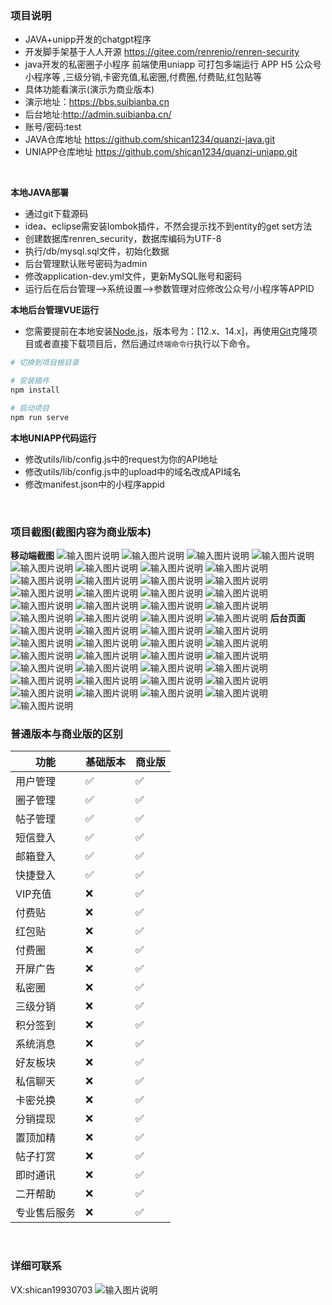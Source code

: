 ### 项目说明
- JAVA+unipp开发的chatgpt程序
- 开发脚手架基于人人开源 https://gitee.com/renrenio/renren-security
- java开发的私密圈子小程序  前端使用uniapp   可打包多端运行  APP  H5  公众号  小程序等 ,三级分销,卡密充值,私密圈,付费圈,付费贴,红包贴等
- 具体功能看演示(演示为商业版本)
- 演示地址：https://bbs.suibianba.cn
- 后台地址:http://admin.suibianba.cn/
- 账号/密码:test
- JAVA仓库地址 https://github.com/shican1234/quanzi-java.git
- UNIAPP仓库地址 https://github.com/shican1234/quanzi-uniapp.git

<br>




**本地JAVA部署**
- 通过git下载源码
- idea、eclipse需安装lombok插件，不然会提示找不到entity的get set方法
- 创建数据库renren_security，数据库编码为UTF-8
- 执行/db/mysql.sql文件，初始化数据
- 后台管理默认账号密码为admin
- 修改application-dev.yml文件，更新MySQL账号和密码
- 运行后在后台管理-->系统设置-->参数管理对应修改公众号/小程序等APPID

**本地后台管理VUE运行**
- 您需要提前在本地安装[Node.js](https://nodejs.org/en/)，版本号为：[12.x、14.x]，再使用[Git](https://git-scm.com/)克隆项目或者直接下载项目后，然后通过`终端命令行`执行以下命令。

```bash
# 切换到项目根目录

# 安装插件
npm install

# 启动项目
npm run serve
```
**本地UNIAPP代码运行**
- 修改utils/lib/config.js中的request为你的API地址
- 修改utils/lib/config.js中的upload中的域名改成API域名
- 修改manifest.json中的小程序appid
<br>

### 项目截图(截图内容为商业版本)


**移动端截图**
![输入图片说明](img/qt1.png)
![输入图片说明](img/qt2.png)
![输入图片说明](img/qt3.png)
![输入图片说明](img/qt4.png)
![输入图片说明](img/qt5.png)
![输入图片说明](img/qt6.png)
![输入图片说明](img/qt7.png)
![输入图片说明](img/qt8.png)
![输入图片说明](img/qt9.png)
![输入图片说明](img/qt10.png)
![输入图片说明](img/qt11.png)
![输入图片说明](img/qt12.png)
![输入图片说明](img/qt13.png)
![输入图片说明](img/qt14.png)
![输入图片说明](img/qt15.png)
![输入图片说明](img/qt16.png)
![输入图片说明](img/qt17.png)
![输入图片说明](img/qt18.png)
![输入图片说明](img/qt19.png)
![输入图片说明](img/qt20.png)
![输入图片说明](img/qt21.png)
![输入图片说明](img/qt22.png)
![输入图片说明](img/qt23.png)
![输入图片说明](img/qt24.png)
**后台页面**
![输入图片说明](img/ht1.png)
![输入图片说明](img/ht2.png)
![输入图片说明](img/ht3.png)
![输入图片说明](img/ht4.png)
![输入图片说明](img/ht5.png)
![输入图片说明](img/ht6.png)
![输入图片说明](img/ht7.png)
![输入图片说明](img/ht8.png)
![输入图片说明](img/ht9.png)
![输入图片说明](img/ht10.png)
![输入图片说明](img/ht11.png)
![输入图片说明](img/ht12.png)
![输入图片说明](img/ht13.png)
![输入图片说明](img/ht14.png)
![输入图片说明](img/ht15.png)
![输入图片说明](img/ht16.png)
![输入图片说明](img/ht17.png)
![输入图片说明](img/ht18.png)
![输入图片说明](img/ht19.png)
![输入图片说明](img/ht20.png)
![输入图片说明](img/ht21.png)
![输入图片说明](img/ht22.png)
![输入图片说明](img/ht23.png)
![输入图片说明](img/ht24.png)
![输入图片说明](img/ht25.png)

### 普通版本与商业版的区别
|  功能    |  基础版本   |  商业版   |
| --- | --- | --- |
|   用户管理  |   ✅  |   ✅  |
|   圈子管理  |   ✅  |   ✅  |
|   帖子管理  |   ✅  |   ✅  |
|   短信登入  |   ✅  |   ✅  |
|   邮箱登入 |   ✅  |   ✅  |
|   快捷登入  |   ✅  |   ✅  |
|   VIP充值  |   ❌  |   ✅  |
|   付费贴  |   ❌  |   ✅  |
|   红包贴  |   ❌  |   ✅  |
|   付费圈  |   ❌  |   ✅  |
|   开屏广告  |   ❌  |   ✅  |
|   私密圈  |   ❌  |   ✅  |
|   三级分销  |   ❌  |   ✅  |
|   积分签到  |   ❌  |   ✅  |
|   系统消息 |   ❌  |   ✅  |
|   好友板块  |   ❌  |   ✅  |
|   私信聊天  |   ❌  |   ✅  |
|   卡密兑换 |   ❌  |   ✅  |
|   分销提现  |   ❌  |   ✅  |
|   置顶加精  |   ❌  |   ✅  |
|   帖子打赏 |   ❌  |   ✅  |
|   即时通讯 |   ❌  |   ✅  |
|   二开帮助  |   ❌  |   ✅  |
|   专业售后服务  |   ❌  |   ✅  |


<br>


### 详细可联系
VX:shican19930703
![输入图片说明](img/wx.jpg)
